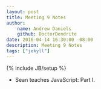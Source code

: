 ```yaml
---
layout: post
title: Meeting 9 Notes
author:
    name: Andrew Daniels
    github: DoctorDendrite
date: 2016-04-14 16:30:00 -08:00
description: Meeting 9 Notes
tags: ["jekyll"]
---
```

{% include JB/setup %}

- Sean teaches JavaScript: Part I.